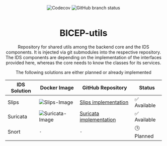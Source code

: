 <div align="center">

<img alt="Codecov" src="https://img.shields.io/codecov/c/github/maldwg/BICEP-utils?style=for-the-badge">
<img alt="GitHub branch status" src="https://img.shields.io/github/checks-status/maldwg/BICEP-utils/main?style=for-the-badge&label=Tests">


</div>

<br>

<div align="center">



# BICEP-utils
Repository for shared utils among the backend core and the IDS components.
It is injected via git submodules into the respective repository. 
The IDS components are depending on the implementation of the interfaces provided here, whereas the core needs to know the classes for its services. 

The following solutions are either planned or already implemented


| IDS Solution | Docker Image | GitHub Repository | Status |
|-------------|-------------|------|--------|
| Slips       | ![Slips-Image] | [Slips implementation](https://github.com/maldwg/BICEP-slips-image) | ✅ Available |
| Suricata    | ![Suricata-Image] | [Suricata implementation](https://github.com/maldwg/BICEP-suricata-image) | ✅ Available |
| Snort       | `-` | `-` |  🕒 Planned  |



[Slips-Image]: https://img.shields.io/docker/v/maxldwg/bicep-slips/latest?style=flat-square&logo=docker&label=Latest%20Version&link=https%3A%2F%2Fhub.docker.com%2Fr%2Fmaxldwg%2Fbicep-slips


[Suricata-Image]: https://img.shields.io/docker/v/maxldwg/bicep-suricata/latest?style=flat-square&logo=docker&label=Latest%20Version&link=https%3A%2F%2Fhub.docker.com%2Fr%2Fmaxldwg%2Fbicep-suricata

